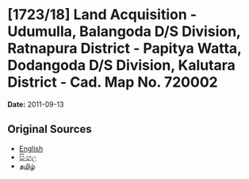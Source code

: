 # [1723/18] Land Acquisition - Udumulla, Balangoda D/S Division, Ratnapura District - Papitya Watta, Dodangoda D/S Division, Kalutara District - Cad. Map No. 720002

**Date:** 2011-09-13

## Original Sources

- [English](https://documents.gov.lk/view/extra-gazettes/2011/9/1723-18_E.pdf)
- [සිංහල](https://documents.gov.lk/view/extra-gazettes/2011/9/1723-18_S.pdf)
- [தமிழ்](https://documents.gov.lk/view/extra-gazettes/2011/9/1723-18_T.pdf)
